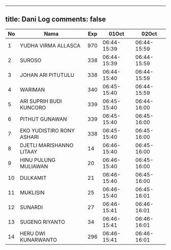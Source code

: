 
---
title: Dani Log
comments: false
---

| No | Nama | Exp | 01Oct | 02Oct |
|-----|-----|-----|-----|-----|
| 1 | YUDHA VIRMA ALLASCA  | 970 | 06:44-15:39 | 06:44-15:59 |
| 2 | SUROSO  | 338 | 06:44-15:39 | 06:44-15:59 |
| 3 | JOHAN ARI PITUTULU  | 338 | 06:44-15:40 | 06:44-15:59 |
| 4 | WARIMAN  | 340 | 06:45-15:40 | 06:44-15:59 |
| 5 | ARI SUPRIH BUDI KUNCORO  | 339 | 06:45-15:40 | 06:44-16:00 |
| 6 | PITHUT GUNAWAN  | 339 | 06:45-15:40 | 06:45-16:00 |
| 7 | EKO YUDISTIRO RONY ASHARI  | 338 | 06:45-15:40 | 06:45-16:00 |
| 8 | DJETLI MARISHANNO LITAAY  | 14 | 06:46-15:40 | 06:45-16:00 |
| 9 | HINU PULUNG MULIAWAN  | 20 | 06:46-15:40 | 06:45-16:00 |
| 10 | DULKAMIT  | 21 | 06:46-15:40 | 06:45-16:00 |
| 11 | MUKLISIN  | 25 | 06:46-15:40 | 06:45-16:01 |
| 12 | SUNARDI  | 27 | 06:46-15:41 | 06:46-16:01 |
| 13 | SUGENG RIYANTO  | 34 | 06:46-15:41 | 06:46-16:01 |
| 14 | HERU DWI KUNARWANTO  | 296 | 06:46-15:41 | 06:46-16:01 |
